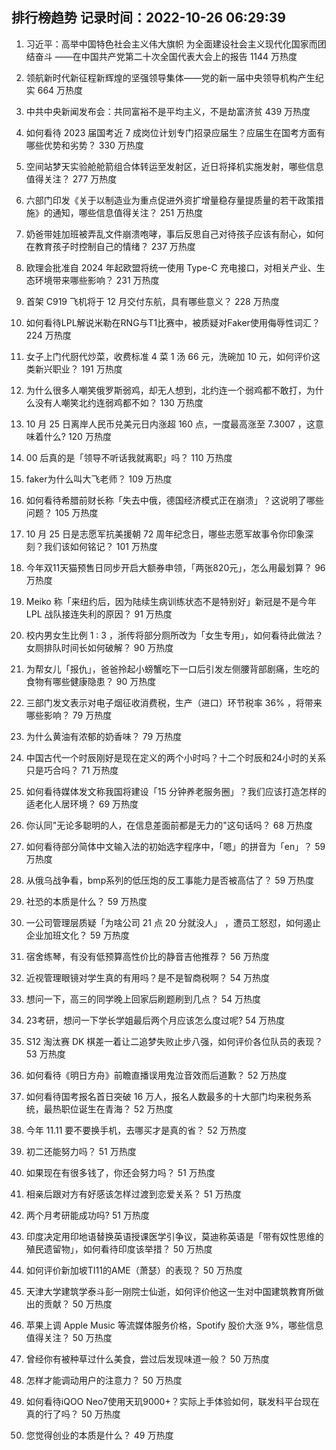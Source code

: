
## 排行榜趋势 记录时间：2022-10-26 06:29:39
  
  1. 习近平：高举中国特色社会主义伟大旗帜 为全面建设社会主义现代化国家而团结奋斗 ——在中国共产党第二十次全国代表大会上的报告 1144 万热度
    
  2. 领航新时代新征程新辉煌的坚强领导集体——党的新一届中央领导机构产生纪实 664 万热度
    
  3. 中共中央新闻发布会：共同富裕不是平均主义，不是劫富济贫 439 万热度
    
  4. 如何看待 2023 届国考近 7 成岗位计划专门招录应届生？应届生在国考方面有哪些优势和劣势？ 330 万热度
    
  5. 空间站梦天实验舱舱箭组合体转运至发射区，近日将择机实施发射，哪些信息值得关注？ 277 万热度
    
  6. 六部门印发《关于以制造业为重点促进外资扩增量稳存量提质量的若干政策措施》的通知，哪些信息值得关注？ 251 万热度
    
  7. 奶爸带娃加班被弄乱文件崩溃咆哮，事后反思自己对待孩子应该有耐心，如何在教育孩子时控制自己的情绪？ 237 万热度
    
  8. 欧理会批准自 2024 年起欧盟将统一使用 Type-C 充电接口，对相关产业、生态环境带来哪些影响？ 231 万热度
    
  9. 首架 C919 飞机将于 12 月交付东航，具有哪些意义？ 228 万热度
    
  10. 如何看待LPL解说米勒在RNG与T1比赛中，被质疑对Faker使用侮辱性词汇？ 224 万热度
    
  11. 女子上门代厨代炒菜，收费标准 4 菜 1 汤 66 元，洗碗加 10 元，如何评价这类新兴职业？ 191 万热度
    
  12. 为什么很多人嘲笑俄罗斯弱鸡，却无人想到，北约连一个弱鸡都不敢打，为什么没有人嘲笑北约连弱鸡都不如？ 130 万热度
    
  13. 10 月 25 日离岸人民币兑美元日内涨超 160 点，一度最高涨至 7.3007 ，这意味着什么? 120 万热度
    
  14. 00 后真的是「领导不听话我就离职」吗？ 110 万热度
    
  15. faker为什么叫大飞老师？ 109 万热度
    
  16. 如何看待希腊前财长称「失去中俄，德国经济模式正在崩溃」？这说明了哪些问题？ 105 万热度
    
  17. 10 月 25 日是志愿军抗美援朝 72 周年纪念日，哪些志愿军故事令你印象深刻？我们该如何铭记？ 101 万热度
    
  18. 今年双11天猫预售日同步开启大额券申领，「两张820元」，怎么用最划算？ 96 万热度
    
  19. Meiko 称「来纽约后，因为陆续生病训练状态不是特别好」新冠是不是今年 LPL 战队接连失利的原因？ 91 万热度
    
  20. 校内男女生比例 1 : 3 ，浙传将部分厕所改为「女生专用」，如何看待此做法？女厕排队时间长如何破解？ 90 万热度
    
  21. 为帮女儿「报仇」，爸爸拎起小螃蟹吃下一口后引发左侧腰背部剧痛，生吃的食物有哪些健康隐患？ 90 万热度
    
  22. 三部门发文表示对电子烟征收消费税，生产（进口）环节税率 36% ，将带来哪些影响？ 79 万热度
    
  23. 为什么黄油有浓郁的奶香味？ 79 万热度
    
  24. 中国古代一个时辰刚好是现在定义的两个小时吗？十二个时辰和24小时的关系只是巧合吗？ 71 万热度
    
  25. 如何看待媒体发文称我国将建设「15 分钟养老服务圈」？我们应该打造怎样的适老化人居环境？ 69 万热度
    
  26. 你认同"无论多聪明的人，在信息差面前都是无力的"这句话吗？ 68 万热度
    
  27. 如何看待部分简体中文输入法的初始选字程序中，「嗯」的拼音为「en」？ 59 万热度
    
  28. 从俄乌战争看，bmp系列的低压炮的反工事能力是否被高估了？ 59 万热度
    
  29. 社恐的本质是什么？ 59 万热度
    
  30. 一公司管理层质疑「为啥公司 21 点 20 分就没人」 ，遭员工怒怼，如何遏止企业加班文化？ 59 万热度
    
  31. 宿舍练琴，有没有低预算高性价比的静音吉他推荐？ 56 万热度
    
  32. 近视管理眼镜对学生真的有用吗？是不是智商税啊？ 54 万热度
    
  33. 想问一下，高三的同学晚上回家后刷题刷到几点？ 54 万热度
    
  34. 23考研，想问一下学长学姐最后两个月应该怎么度过呢? 54 万热度
    
  35. S12 淘汰赛 DK 棋差一着让二追梦失败止步八强，如何评价各位队员的表现？ 53 万热度
    
  36. 如何看待《明日方舟》前瞻直播误用鬼泣音效而后道歉？ 52 万热度
    
  37. 如何看待国考报名首日突破 16 万人，报名人数最多的十大部门均来税务系统，最热职位诞生在青海？ 52 万热度
    
  38. ​今年 11.11 要不要换手机，去哪买才是真的省？ 52 万热度
    
  39. 初二还能努力吗？ 51 万热度
    
  40. 如果现在有很多钱了，你还会努力吗？ 51 万热度
    
  41. 相亲后跟对方有好感该怎样过渡到恋爱关系？ 51 万热度
    
  42. 两个月考研能成功吗? 51 万热度
    
  43. 印度决定用印地语替换英语授课医学引争议，莫迪称英语是「带有奴性思维的殖民遗留物」，如何看待印度该举措？ 50 万热度
    
  44. 如何评价新加坡TI11的AME（萧瑟）的表现？ 50 万热度
    
  45. 天津大学建筑学泰斗彭一刚院士仙逝，如何评价他这一生对中国建筑教育所做出的贡献？ 50 万热度
    
  46. 苹果上调 Apple Music 等流媒体服务价格，Spotify 股价大涨 9%，哪些信息值得关注？ 50 万热度
    
  47. 曾经你有被种草过什么美食，尝过后发现味道一般？ 50 万热度
    
  48. 怎样才能调动用户的注意力？ 50 万热度
    
  49. 如何看待iQOO Neo7使用天玑9000+？实际上手体验如何，联发科平台现在真的行了吗？ 50 万热度
    
  50. 您觉得创业的本质是什么？ 49 万热度
    